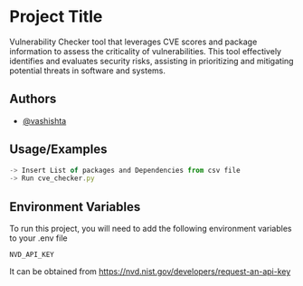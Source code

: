 
# Project Title

Vulnerability Checker tool that leverages CVE scores and package information to assess the criticality of vulnerabilities. This tool effectively identifies and evaluates security risks, assisting in prioritizing and mitigating potential threats in software and systems.


## Authors

- [@vashishta](https://www.github.com/vashishtaHD)


## Usage/Examples

```javascript
-> Insert List of packages and Dependencies from csv file
-> Run cve_checker.py
```


## Environment Variables

To run this project, you will need to add the following environment variables to your .env file

`NVD_API_KEY`

It can be obtained from https://nvd.nist.gov/developers/request-an-api-key

